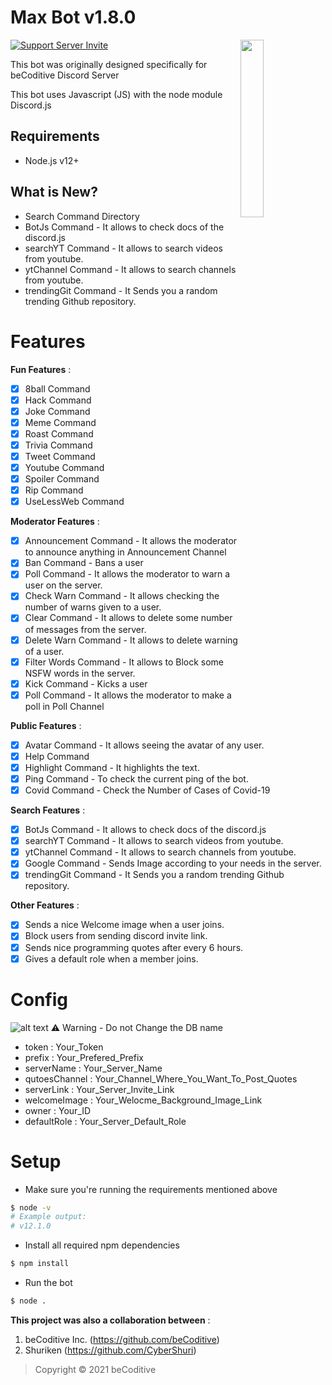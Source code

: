 # Max Bot v1.8.0
<a href="https://becoditive.ml"><img align="right" src="https://cdn.discordapp.com/attachments/803548530932318209/807153318945619979/8d2d1c5e0ee9e5141f1fc51567dba572.jpg" width=27%></a>

[![Support Server Invite](https://img.shields.io/discord/760922672519184384.svg?color=7289da&label=beCoditive&logo=discord&style=flat-square)](https://discord.gg/5JtJFEcZeP)

This bot was originally designed specifically for beCoditive Discord Server 

This bot uses Javascript (JS) with the node module Discord.js

## Requirements
- Node.js v12+

## What is New?
- Search Command Directory
- BotJs Command - It allows to check docs of the discord.js
- searchYT Command - It allows to search videos from youtube.
- ytChannel Command - It allows to search channels from youtube.
- trendingGit Command - It Sends you a random trending Github repository.

# Features
**Fun Features** :
- [x] 8ball Command
- [x] Hack Command
- [x] Joke Command
- [x] Meme Command
- [x] Roast Command
- [x] Trivia Command
- [x] Tweet Command
- [x] Youtube Command
- [x] Spoiler Command
- [x] Rip Command
- [x] UseLessWeb Command

**Moderator Features** :
- [x] Announcement Command - It allows the moderator to announce anything in Announcement Channel
- [x] Ban Command - Bans a user 
- [x] Poll Command - It allows the moderator to warn a user on the server.
- [x] Check Warn Command - It allows checking the number of warns given to a user.
- [x] Clear Command - It allows to delete some number of messages from the server.
- [x] Delete Warn Command - It allows to delete warning of a user.
- [x] Filter Words Command - It allows to Block some NSFW words in the server.
- [x] Kick Command - Kicks a user 
- [x] Poll Command - It allows the moderator to make a poll in Poll Channel

**Public Features** :
- [x] Avatar Command - It allows seeing the avatar of any user.
- [x] Help Command
- [x] Highlight Command - It highlights the text.
- [x] Ping Command - To check the current ping of the bot.
- [x] Covid Command - Check the Number of Cases of Covid-19

**Search Features** :
- [x] BotJs Command - It allows to check docs of the discord.js
- [x] searchYT Command - It allows to search videos from youtube.
- [x] ytChannel Command - It allows to search channels from youtube.
- [x] Google Command - Sends Image according to your needs in the server.
- [x] trendingGit Command - It Sends you a random trending Github repository.

**Other Features** :
- [x] Sends a nice Welcome image when a user joins.
- [x] Block users from sending discord invite link.
- [x] Sends nice programming quotes after every 6 hours.
- [x] Gives a default role when a member joins.

# Config
![alt text](https://cdn.discordapp.com/attachments/802855640632524803/807144193721368616/config.js_-_Max_Bot_v1_Final_Version_-_Visual_Studio_Code_05-02-2021_12_31_07.png)
  ⚠ Warning - Do not Change the DB name
- token : Your_Token
- prefix : Your_Prefered_Prefix
- serverName : Your_Server_Name
- qutoesChannel : Your_Channel_Where_You_Want_To_Post_Quotes
- serverLink : Your_Server_Invite_Link
- welcomeImage : Your_Welocme_Background_Image_Link
- owner : Your_ID
- defaultRole : Your_Server_Default_Role

# Setup
- Make sure you're running the requirements mentioned above
```sh
$ node -v
# Example output:
# v12.1.0
```

- Install all required npm dependencies

```sh
$ npm install
```
- Run the bot
```sh
$ node .
```

**This project was also a collaboration between** :
1. beCoditive Inc. (https://github.com/beCoditive)
2. Shuriken (https://github.com/CyberShuri)


> Copyright © 2021 beCoditive

